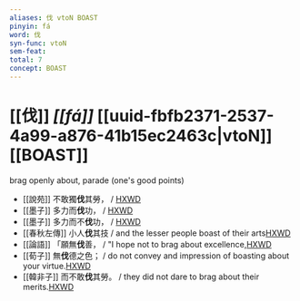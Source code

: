 ```yaml
---
aliases: 伐 vtoN BOAST
pinyin: fá
word: 伐
syn-func: vtoN
sem-feat: 
total: 7
concept: BOAST 
---
```

# [[伐]] *[[fá]]*  [[uuid-fbfb2371-2537-4a99-a876-41b15ec2463c|vtoN]] [[BOAST]]
brag openly about, parade (one's good points)
 - [[說苑]] 不敢獨**伐**其勞， / [HXWD](https://hxwd.org/textview.html?location=CH1a0907_CHANT_002-1a.33)
 - [[墨子]] 多力而**伐**功，
                     / [HXWD](https://hxwd.org/textview.html?location=CH1a0938_CHANT_001-10a.26)
 - [[墨子]] 多力而不**伐**功，
                     / [HXWD](https://hxwd.org/textview.html?location=CH1a0938_CHANT_001-10a.29)
 - [[春秋左傳]] 小人**伐**其技 / and the lesser people boast of their arts[HXWD](https://hxwd.org/textview.html?location=KR1e0001_tls_009-293a.42)
 - [[論語]] 「願無**伐**善， / "I hope not to brag about excellence,[HXWD](https://hxwd.org/textview.html?location=KR1h0004_tls_005-29a.10)
 - [[荀子]] 無**伐**德之色；
                     / do not convey and impression of boasting about your virtue.[HXWD](https://hxwd.org/textview.html?location=KR3a0002_tls_007-5a.14)
 - [[韓非子]] 而不敢**伐**其勞。 / they did not dare to brag about their merits.[HXWD](https://hxwd.org/textview.html?location=KR3c0005_tls_044-16a.6)